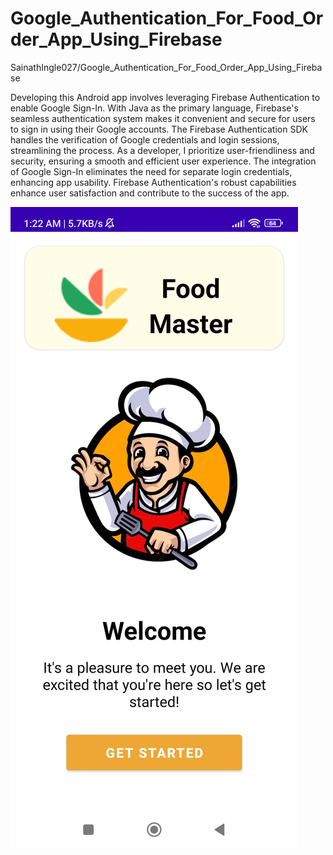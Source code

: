 # Google_Authentication_For_Food_Order_App_Using_Firebase
SainathIngle027/Google_Authentication_For_Food_Order_App_Using_Firebase

Developing this Android app involves leveraging Firebase Authentication to enable Google Sign-In. With Java as the primary language, Firebase's seamless authentication system makes it convenient and secure for users to sign in using their Google accounts. The Firebase Authentication SDK handles the verification of Google credentials and login sessions, streamlining the process. As a developer, I prioritize user-friendliness and security, ensuring a smooth and efficient user experience. The integration of Google Sign-In eliminates the need for separate login credentials, enhancing app usability. Firebase Authentication's robust capabilities enhance user satisfaction and contribute to the success of the app.

![Alt Text](/Startpage.jpg)


